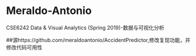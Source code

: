 # Meraldo-Antonio
CSE6242 Data &amp; Visual Analytics (Spring 2019)-数据与可视化分析

##源https://github.com/meraldoantonio/AccidentPredictor,修改复现功能，并修改代码可用性
